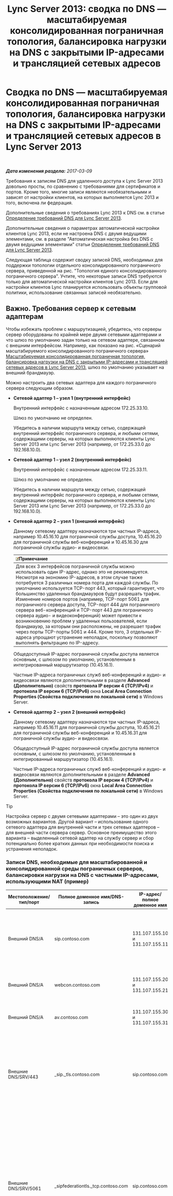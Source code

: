 ﻿---
title: 'Lync Server 2013: сводка по DNS — масштабируемая консолидированная пограничная топология, балансировка нагрузки на DNS с закрытыми IP-адресами и трансляцией сетевых адресов'
TOCTitle: Сводка по DNS — масштабируемая консолидированная пограничная топология, балансировка нагрузки на DNS с закрытыми IP-адресами и трансляцией сетевых адресов
ms:assetid: 11bc7b84-91cf-48f9-ad0e-06ad30b46a2e
ms:mtpsurl: https://technet.microsoft.com/ru-ru/library/Gg398201(v=OCS.15)
ms:contentKeyID: 49308987
ms.date: 03/09/2017
mtps_version: v=OCS.15
ms.translationtype: HT
---

# Сводка по DNS — масштабируемая консолидированная пограничная топология, балансировка нагрузки на DNS с закрытыми IP-адресами и трансляцией сетевых адресов в Lync Server 2013

 

_**Дата изменения раздела:** 2017-03-09_

Требования к записям DNS для удаленного доступа к Lync Server 2013 довольно просты, по сравнению с требованиями для сертификатов и портов. Кроме того, многие записи являются необязательными и зависят от настройки клиентов, на которых выполняется Lync 2013 и того, включена ли федерация.

Дополнительные сведения о требованиях Lync 2013 к DNS см. в статье [Определение требований DNS для Lync Server 2013](lync-server-2013-determine-dns-requirements.md).

Дополнительные сведения о параметрах автоматической настройки клиентов Lync 2013, если не настроена DNS с двумя ведущими элементами, см. в разделе "Автоматическая настройка без DNS с двумя ведущими элементами" статьи [Определение требований DNS для Lync Server 2013](lync-server-2013-determine-dns-requirements.md).

Следующая таблица содержит сводку записей DNS, необходимых для поддержки топологии отдельного консолидированного пограничного сервера, приведенной на рис. "Топология единого консолидированного пограничного сервера". Учтите, что некоторые записи DNS требуются только для автоматической настройки клиентов Lync 2013. Если для настройки клиентов Lync планируется использовать объекты групповой политики, использование связанных записей необязательно.

## Важно. Требования сервер к сетевым адаптерам

Чтобы избежать проблем с маршрутизацией, убедитесь, что серверы сервер оборудованы по крайней мере двумя сетевыми адаптерами и что шлюз по умолчанию задан только на сетевом адаптере, связанном с внешним интерфейсом. Например, как показано на рис. «Сценарий масштабируемого консолидированного пограничного сервера» [Масштабируемая консолидированная пограничная топология, балансировка нагрузки на DNS с закрытыми IP-адресами и трансляцией сетевых адресов в Lync Server 2013](lync-server-2013-scaled-consolidated-edge-dns-load-balancing-with-private-ip-addresses-using-nat.md), шлюз по умолчанию указывает на внешний брандмауэр.

Можно настроить два сетевых адаптера для каждого пограничного сервера следующим образом.

  - **Сетевой адаптер 1 – узел 1 (внутренний интерфейс)**
    
    Внутренний интерфейс с назначенным адресом 172.25.33.10.
    
    Шлюз по умолчанию не определен.
    
    Убедитесь в наличии маршрута между сетью, содержащей внутренний интерфейс пограничного сервера, и любыми сетями, содержащими серверы, на которых выполняются клиенты Lync Server 2013 или Lync Server 2013 (например, от 172.25.33.0 до 192.168.10.0).

  - **Сетевой адаптер 1 – узел 2 (внутренний интерфейс)**
    
    Внутренний интерфейс с назначенным адресом 172.25.33.11.
    
    Шлюз по умолчанию не определен.
    
    Убедитесь в наличии маршрута между сетью, содержащей внутренний интерфейс пограничного сервера, и любыми сетями, содержащими серверы, на которых выполняются клиенты Lync Server 2013 или Lync Server 2013 (например, от 172.25.33.0 до 192.168.10.0).

  - **Сетевой адаптер 2 – узел 1 (внешний интерфейс)**
    
    Данному сетевому адаптеру назначаются три частных IP-адреса, например 10.45.16.10 для пограничной службы доступа, 10.45.16.20 для пограничной службы веб-конференций и 10.45.16.30 для пограничной службы аудио- и видеосвязи.
    
    <table>
    <thead>
    <tr class="header">
    <th><img src="images/Gg398412.note(OCS.15).gif" title="note" alt="note" />Примечание</th>
    </tr>
    </thead>
    <tbody>
    <tr class="odd">
    <td>Для всех 3 интерфейсов пограничной службы можно использовать один IP-адрес, однако это не рекомендуется. Несмотря на экономию IP-адресов, в этом случае также потребуется 3 различных номера порта для каждой службы. По умолчанию используется TCP-порт 443, который гарантирует, что большинство удаленных брандмауэров будут разрешать трафик. Изменение номеров портов (например, TCP-порт 5061 для пограничного сервера доступа, TCP-порт 444 для пограничного сервера веб-конференций и TCP-порт 443 для пограничного сервера аудио- и видеоконференций) может привести к возникновению проблем у удаленных пользователей, если брандмауэр, за которым они расположены, не разрешает трафик через порты TCP-порты 5061 и 444. Кроме того, 3 отдельных IP-адреса упрощают устранение неполадок, поскольку позволяют выполнять фильтрацию по IP-адресу.</td>
    </tr>
    </tbody>
    </table>
    
    Общедоступный IP-адрес пограничной службы доступа является основным, с шлюзом по умолчанию, установленным в интегрированный маршрутизатор (10.45.16.1).
    
    Частные IP-адреса пограничных служб веб-конференций и аудио- и видеосвязи являются дополнительными в разделе **Advanced (Дополнительно)** свойств **протокола IP версии 4 (TCP/IPv4)** и **протокола IP версии 6 (TCP/IPv6)** окна **Local Area Connection Properties (Свойства подключения по локальной сети)** в Windows Server.

  - **Сетевой адаптер 2 – узел 2 (внешний интерфейс)**
    
    Данному сетевому адаптеру назначаются три частных IP-адреса, например 10.45.16.11 для пограничной службы доступа, 10.45.16.21 для пограничной службы веб-конференций и 10.45.16.31 для пограничной службы аудио- и видеосвязи.
    
    Общедоступный IP-адрес пограничной службы доступа является основным, с шлюзом по умолчанию, установленным в интегрированный маршрутизатор (10.45.16.1).
    
    Частные IP-адреса пограничных служб веб-конференций и аудио- и видеосвязи являются дополнительными в разделе **Advanced (Дополнительно)** свойств **протокола IP версии 4 (TCP/IPv4)** и **протокола IP версии 6 (TCP/IPv6)** окна **Local Area Connection Properties (Свойства подключения по локальной сети)** в Windows Server.


> [!TIP]
> Настройка сервер с двумя сетевыми адаптерами – это один из двух возможных вариантов. Другой вариант – использование одного сетевого адаптера для внутренней части и трех сетевых адаптеров – для внешней части сервера сервер. Основное преимущество этого варианта – выделенный сетевой адаптер на службу сервер и сбор потенциально более кратких данных при необходимости поиска и устранения неполадок.



### Записи DNS, необходимые для масштабированной и консолидированной среды пограничных серверов, балансировки нагрузки на DNS с частными IP-адресами, использующими NAT (пример)

<table>
<colgroup>
<col style="width: 25%" />
<col style="width: 25%" />
<col style="width: 25%" />
<col style="width: 25%" />
</colgroup>
<thead>
<tr class="header">
<th>Местоположение/тип/порт</th>
<th>Полное доменное имя/DNS-запись</th>
<th>IP-адрес/полное доменное имя</th>
<th>Сопоставление/комментарии</th>
</tr>
</thead>
<tbody>
<tr class="odd">
<td><p>Внешний DNS/A</p></td>
<td><p>sip.contoso.com</p></td>
<td><p>131.107.155.10 и 131.107.155.11</p></td>
<td><p>Внешний интерфейс пограничного сервера доступа (Contoso). Требуется для всех доменов SIP с пользователями, для которых включена поддержка Lync.</p></td>
</tr>
<tr class="even">
<td><p>Внешний DNS/A</p></td>
<td><p>webcon.contoso.com</p></td>
<td><p>131.107.155.20 и 131.107.155.21</p></td>
<td><p>Внешний интерфейс пограничного сервера веб-конференций.</p></td>
</tr>
<tr class="odd">
<td><p>Внешний DNS/A</p></td>
<td><p>av.contoso.com</p></td>
<td><p>131.107.155.30 и 131.107.155.31</p></td>
<td><p>Внешний интерфейс пограничного сервера аудио- и видеоконференций.</p></td>
</tr>
<tr class="even">
<td><p>Внешние DNS/SRV/443</p></td>
<td><p>_sip._tls.contoso.com</p></td>
<td><p>sip.contoso.com</p></td>
<td><p>Внешний интерфейс пограничного сервера доступа. Требуется для автоматической настройки клиентов Lync 2013 и Lync 2010 для внешнего доступа. Требуется для всех доменов SIP с включенными пользователями Lync.</p></td>
</tr>
<tr class="odd">
<td><p>Внешние DNS/SRV/5061</p></td>
<td><p>_sipfederationtls._tcp.contoso.com</p></td>
<td><p>sip.contoso.com</p></td>
<td><p>Внешний SIP-интерфейс пограничной службы доступа. Требуется для автоматического обнаружения DNS федеративных партнеров, известных как &quot;Allowed SIP Domain” (&quot;Разрешенный домен SIP&quot;) (в предыдущих версиях это называлось расширенной федерацией). Повторить по мере необходимости для всех доменов SIP с пользователями, которым разрешен Lync.</p></td>
</tr>
<tr class="even">
<td><p>Внутренняя запись DNS/A</p></td>
<td><p>lsedge.contoso.net</p></td>
<td><p>172.25.33.10 и 172.25.33.11</p></td>
<td><p>Внутренний интерфейс консолидированного пограничного сервера</p></td>
</tr>
</tbody>
</table>


## Записи, необходимые для федерации


<table>
<colgroup>
<col style="width: 25%" />
<col style="width: 25%" />
<col style="width: 25%" />
<col style="width: 25%" />
</colgroup>
<thead>
<tr class="header">
<th>Местоположение/тип/порт</th>
<th>Полное доменное имя</th>
<th>IP-адрес/запись полного доменного имени узла</th>
<th>Сопоставление/комментарии</th>
</tr>
</thead>
<tbody>
<tr class="odd">
<td><p>Внешние DNS/SRV/5061</p></td>
<td><p>_sipfederationtls._tcp.contoso.com</p></td>
<td><p>sip.contoso.com</p></td>
<td><p>Внешний интерфейс пограничного сервера доступа SIP. Требуется для автоматического обнаружения DNS-записей федерации с другими возможными федеративными партнерами, также называемыми &quot;Разрешенные домены SIP&quot; (в предыдущих выпусках – расширенная федерация). Требуется для всех доменов SIP с пользователями, для которых включена поддержка Lync.</p>
<div class="alert">
<table>
<thead>
<tr class="header">
<th><img src="images/JJ618369.important(OCS.15).gif" title="important" alt="important" />Важно!</th>
</tr>
</thead>
<tbody>
<tr class="odd">
<td>Эта запись SRV необходима для функции &quot;Мобильность&quot; и расчетной палаты push-уведомлений</td>
</tr>
</tbody>
</table>

</div></td>
</tr>
</tbody>
</table>


## Сводка по DNS – связь с Public Instant Messaging


<table>
<colgroup>
<col style="width: 25%" />
<col style="width: 25%" />
<col style="width: 25%" />
<col style="width: 25%" />
</colgroup>
<thead>
<tr class="header">
<th>Местоположение/тип/порт</th>
<th>Полное доменное имя/DNS-запись</th>
<th>IP-адрес/полное доменное имя</th>
<th>Сопоставление/комментарии</th>
</tr>
</thead>
<tbody>
<tr class="odd">
<td><p>Внешний DNS/A</p></td>
<td><p>sip.contoso.com</p></td>
<td><p>доступа интерфейс</p></td>
<td><p>Внешний интерфейс пограничного сервера доступа (Contoso). Требуется для всех доменов SIP с пользователями, для которых включена поддержка Lync.</p></td>
</tr>
</tbody>
</table>


## Сводка DNS для протокола Extensible Messaging and Presence Protocol


<table>
<colgroup>
<col style="width: 25%" />
<col style="width: 25%" />
<col style="width: 25%" />
<col style="width: 25%" />
</colgroup>
<thead>
<tr class="header">
<th>Местоположение/тип/порт</th>
<th>Полное доменное имя</th>
<th>IP-адрес/запись полного доменного имени узла</th>
<th>Сопоставление/комментарии</th>
</tr>
</thead>
<tbody>
<tr class="odd">
<td><p>Внешние DNS/SRV/5269</p></td>
<td><p>_xmpp-server._tcp.contoso.com</p></td>
<td><p>xmpp.contoso.com</p></td>
<td><p>Внешний интерфейс прокси-сервера XMPP, размещенного в доступа или пул. Требуется для всех внутренних доменов SIP с пользователями с включенной поддержкой Lync, для которых разрешен доступ к контактам XMPP в политике внешнего доступа. Доступ может быть настроен посредством глобальной политики, политики сайта, в котором находится пользователь, или политики, применяемой к конкретному пользователю с включенной поддержкой Lync. Кроме того, в политике федеративных партнеров XMPP необходимо настроить разрешенный домен XMPP. Дополнительные сведения см. в разделе <strong>См. также</strong>.</p></td>
</tr>
<tr class="even">
<td><p>Внешний DNS/A</p></td>
<td><p>xmpp.contoso.com (например)</p></td>
<td><p>IP-адрес доступа на сервер или пул, где размещается прокси-сервер XMPP</p></td>
<td><p>Укажите на доступа или пул, где размещается служба прокси-сервера XMPP. Как правило, создаваемая запись SRV указывает на эту запись размещения (A или AAAA)</p></td>
</tr>
</tbody>
</table>


